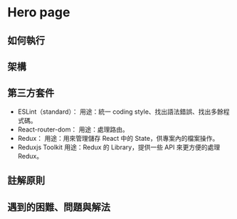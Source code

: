 # Hero page

## 如何執行

## 架構

## 第三方套件
- ESLint（standard）：
用途：統一 coding style、找出語法錯誤、找出多餘程式碼。
- React-router-dom：
用途：處理路由。
- Redux：
用途：用來管理儲存 React 中的 State，供專案內的檔案操作。
- Reduxjs Toolkit
用途：Redux 的 Library，提供一些 API 來更方便的處理 Redux。
## 註解原則

## 遇到的困難、問題與解法